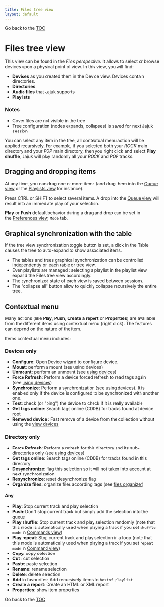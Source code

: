 ```yaml
---
title: Files tree view
layout: default
---
```

Go back to the [TOC](/manual/main.html)

# Files tree view
This view can be found in the _Files perspective_. It allows to select or browse devices upon a physical point of view. In this view, you will find:

- **Devices** as you created them in the Device view. Devices contain directories.
- **Directories**
- **Audio files** that Jajuk supports
- **Playlists**

### Notes
- Cover files are not visible in the tree
- Tree configuration (nodes expands, collapses) is saved for next Jajuk session

You can select any item in the tree, all contextual menu action will be applied recursively. For example, if you selected both your _ROCK_ main directory and your _POP_ main directory, then you right click and select **Play shuffle**, Jajuk will play randomly all your _ROCK_ and _POP_ tracks.

## Dragging and dropping items
At any time, you can drag one or more items (and drag them into the [Queue view](view_queue.html) or 
the [Playlists view](view_playlists.html).for instance). 

Press CTRL or SHIFT to select several items. A drop into the [Queue view](view_queue.html) will result into an immediate play of your selection. 

**Play** or **Push** default behavior during a drag and drop can be set in the [Preferences view](view_preferences.html), ``Mode`` tab.

## Graphical synchronization with the table
If the tree view synchronization toggle button is set, a click in the Table causes the tree to auto-expand to show associated items.

- The tables and trees graphical synchronization can be controlled independently on each table or tree view.
- Even playlists are managed : selecting a playlist in the playlist view expand the Files tree view accordingly.
- The synchronized state of each view is saved between sessions.
- The "collapse all" button allow to quickly collapse recursively the entire tree.

## Contextual menu
Many actions (like **Play**, **Push**, **Create a report** or **Properties**) are available from the different items using 
contextual menu (right click). The features can depend on the nature of the item.

Items contextual menu includes :

### Devices only
- **Configure**: Open Device wizard to configure device.
- **Mount**: perform a mount (see [using devices](devices.html))
- **Unmount**: perform an unmount (see [using devices](devices.html))
- **Force Refresh**: Perform a device forced refresh to read tags again (see [using devices](devices.html))
- **Synchronize**: Perform a synchronization (see [using devices](devices.html)). It is enabled only if the device is configured to be synchronized with another one.
- **Test**: check (or "ping") the device to check if it is really available
- **Get tags online**: Search tags online (CDDB) for tracks found at device root
- **Removed device** : Fast remove of a device from the collection without using the [view devices](View_devices.html)

### Directory only
- **Force Refresh**: Perform a refresh for this directory and its sub-directories only (see [using devices](devices.html))
- **Get tags online**: Search tags online (CDDB) for tracks found in this directory
- **Desynchronize**: flag this selection so it will not taken into account at next synchronization
- **Resynchronize**: reset desynchronize flag
- **Organize files**: organize files according tags (see [files organizer](organizer.html))

#### Any
- **Play**: Stop current track and play selection
- **Push**: Don't stop current track but simply add the selection into the queue
- **Play shuffle**: Stop current track and play selection randomly (note that this mode is automatically used when playing a track if you set ``shuffle mode`` in [Commands view](commands.html))
- **Play repeat**: Stop current track and play selection in a loop (note that this mode is automatically used when playing a track if you set ``repeat mode`` in [Command view](commands.html))
- **Copy**: copy selection
- **Cut** : cut selection
- **Paste**: paste selection
- **Rename**: rename selection
- **Delete**: delete selection
- **Add** to favourites: Add recursively items to ``bestof playlist``
- **Create a report**: Create an HTML or XML report
- **Properties**: show item properties

Go back to the [TOC](/manual/main.html)